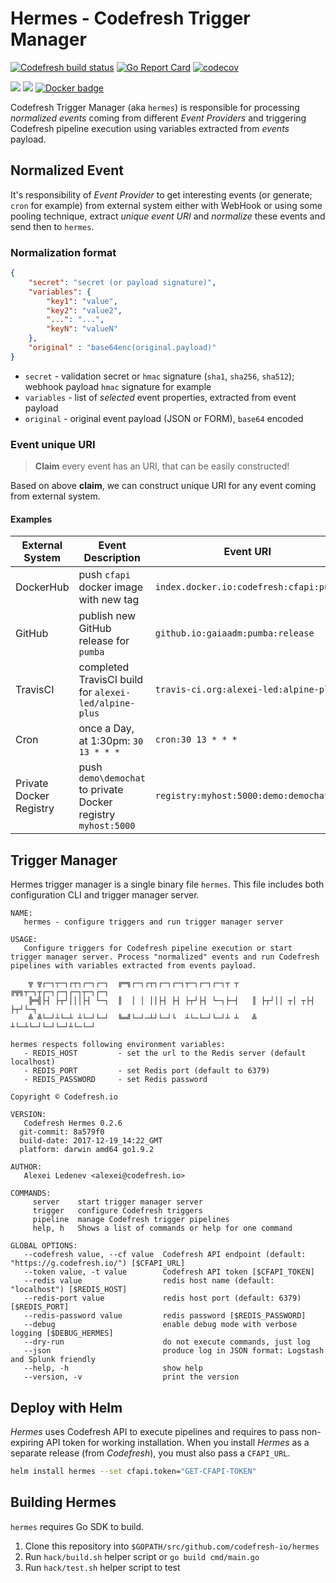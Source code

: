 # Hermes - Codefresh Trigger Manager

[![Codefresh build status](https://g.codefresh.io/api/badges/build?repoOwner=codefresh-io&repoName=hermes&branch=master&pipelineName=hermes&accountName=codefresh-inc&type=cf-1)](https://g.codefresh.io/repositories/codefresh-io/hermes/builds?filter=trigger:build;branch:master;service:5a2f9f604a678d0001da7621~hermes) [![Go Report Card](https://goreportcard.com/badge/github.com/codefresh-io/hermes)](https://goreportcard.com/report/github.com/codefresh-io/hermes) [![codecov](https://codecov.io/gh/codefresh-io/hermes/branch/master/graph/badge.svg)](https://codecov.io/gh/codefresh-io/hermes)

[![](https://images.microbadger.com/badges/image/codefresh/hermes.svg)](http://microbadger.com/images/codefresh/hermes) [![](https://images.microbadger.com/badges/commit/codefresh/hermes.svg)](https://microbadger.com/images/codefresh/hermes) [![Docker badge](https://img.shields.io/docker/pulls/codefresh/hermes.svg)](https://hub.docker.com/r/codefresh/hermes/)

Codefresh Trigger Manager (aka `hermes`) is responsible for processing *normalized events* coming from different *Event Providers* and triggering Codefresh pipeline execution using variables extracted from *events* payload.

## Normalized Event

It's responsibility of *Event Provider* to get interesting events (or generate; `cron` for example) from external system either with WebHook or using some pooling technique, extract *unique event URI* and *normalize* these events and send then to `hermes`.

### Normalization format

```json
{
    "secret": "secret (or payload signature)",
    "variables": {
        "key1": "value",
        "key2": "value2",
        "...": "...",
        "keyN": "valueN"
    },
    "original" : "base64enc(original.payload)"
}
```

- `secret` - validation secret or `hmac` signature (`sha1`, `sha256`, `sha512`); webhook payload `hmac` signature for example
- `variables` - list of *selected* event properties, extracted from event payload
- `original` - original event payload (JSON or FORM), `base64` encoded

### Event unique URI

> **Claim** every event has an URI, that can be easily constructed!

Based on above **claim**, we can construct unique URI for any event coming from external system.

#### Examples

| External System         | Event Description                                             | Event URI                              |
| ----------------------- | ------------------------------------------------------------- | -------------------------------------- |
| DockerHub               | push `cfapi` docker image with new tag                        | `index.docker.io:codefresh:cfapi:push` |
| GitHub                  | publish new GitHub release for `pumba`                        | `github.io:gaiaadm:pumba:release`      |
| TravisCI                | completed TravisCI build for `alexei-led/alpine-plus`         | `travis-ci.org:alexei-led:alpine-plus` |
| Cron                    | once a Day, at 1:30pm: `30 13 * * *`                          | `cron:30 13 * * *`                     |
| Private Docker Registry | push `demo\demochat` to private Docker registry `myhost:5000` | `registry:myhost:5000:demo:demochat`   |

## Trigger Manager

Hermes trigger manager is a single binary file `hermes`. This file includes both configuration CLI and trigger manager server.

```text
NAME:
   hermes - configure triggers and run trigger manager server

USAGE:
   Configure triggers for Codefresh pipeline execution or start trigger manager server. Process "normalized" events and run Codefresh pipelines with variables extracted from events payload.

    ╦ ╦┌─┐┬─┐┌┬┐┌─┐┌─┐  ╔═╗┌─┐┌┬┐┌─┐┌─┐┬─┐┌─┐┌─┐┬ ┬  ╔╦╗┬─┐┬┌─┐┌─┐┌─┐┬─┐┌─┐
    ╠═╣├┤ ├┬┘│││├┤ └─┐  ║  │ │ ││├┤ ├┤ ├┬┘├┤ └─┐├─┤   ║ ├┬┘││ ┬│ ┬├┤ ├┬┘└─┐
    ╩ ╩└─┘┴└─┴ ┴└─┘└─┘  ╚═╝└─┘─┴┘└─┘└  ┴└─└─┘└─┘┴ ┴   ╩ ┴└─┴└─┘└─┘└─┘┴└─└─┘

hermes respects following environment variables:
   - REDIS_HOST         - set the url to the Redis server (default localhost)
   - REDIS_PORT         - set Redis port (default to 6379)
   - REDIS_PASSWORD     - set Redis password

Copyright © Codefresh.io

VERSION:
   Codefresh Hermes 0.2.6
  git-commit: 8a579f0
  build-date: 2017-12-19_14:22_GMT
  platform: darwin amd64 go1.9.2

AUTHOR:
   Alexei Ledenev <alexei@codefresh.io>

COMMANDS:
     server    start trigger manager server
     trigger   configure Codefresh triggers
     pipeline  manage Codefresh trigger pipelines
     help, h   Shows a list of commands or help for one command

GLOBAL OPTIONS:
   --codefresh value, --cf value  Codefresh API endpoint (default: "https://g.codefresh.io/") [$CFAPI_URL]
   --token value, -t value        Codefresh API token [$CFAPI_TOKEN]
   --redis value                  redis host name (default: "localhost") [$REDIS_HOST]
   --redis-port value             redis host port (default: 6379) [$REDIS_PORT]
   --redis-password value         redis password [$REDIS_PASSWORD]
   --debug                        enable debug mode with verbose logging [$DEBUG_HERMES]
   --dry-run                      do not execute commands, just log
   --json                         produce log in JSON format: Logstash and Splunk friendly
   --help, -h                     show help
   --version, -v                  print the version
```

## Deploy with Helm

*Hermes* uses Codefresh API to execute pipelines and requires to pass non-expiring API token for working installation.
When you install *Hermes* as a separate release (from *Codefresh*), you must also pass a `CFAPI_URL`.

```sh
helm install hermes --set cfapi.token="GET-CFAPI-TOKEN"
```

## Building Hermes

`hermes` requires Go SDK to build.

1. Clone this repository into `$GOPATH/src/github.com/codefresh-io/hermes`
1. Run `hack/build.sh` helper script or `go build cmd/main.go`
1. Run `hack/test.sh` helper script to test
